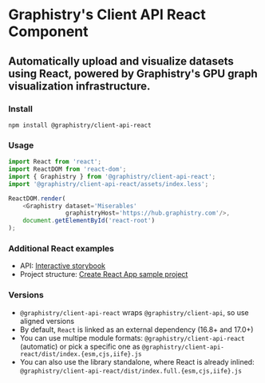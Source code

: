 # Graphistry's Client API React Component

## Automatically upload and visualize datasets using React, powered by Graphistry's GPU graph visualization infrastructure.

### Install

`npm install @graphistry/client-api-react`

### Usage

```javascript
import React from 'react';
import ReactDOM from 'react-dom';
import { Graphistry } from '@graphistry/client-api-react';
import '@graphistry/client-api-react/assets/index.less';

ReactDOM.render(
    <Graphistry dataset='Miserables'
                graphistryHost='https://hub.graphistry.com'/>,
    document.getElementById('react-root')
);

```
### Additional React examples

* API: [Interactive storybook](https://graphistry.github.io/graphistry-js/)
* Project structure: [Create React App sample project](../cra-test/README.md)

### Versions

* `@graphistry/client-api-react` wraps `@graphistry/client-api`, so use aligned versions
* By default, `React` is linked as an external dependency (16.8+ and 17.0+)
* You can use multipe module formats: `@graphistry/client-api-react` (automatic) or pick a specific one as `@graphistry/client-api-react/dist/index.{esm,cjs,iife}.js`
* You can also use the library standalone, where React is already inlined: `@graphistry/client-api-react/dist/index.full.{esm,cjs,iife}.js`

